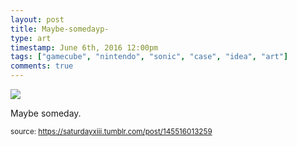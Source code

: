 ```yaml
---
layout: post
title: Maybe-somedayp-
type: art
timestamp: June 6th, 2016 12:00pm
tags: ["gamecube", "nintendo", "sonic", "case", "idea", "art"]
comments: true
---
```

<img src="https://saturdayxiii.github.io/media/145516013259.jpg"/>

Maybe someday.
 
  
<small>source: https://saturdayxiii.tumblr.com/post/145516013259</small>